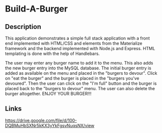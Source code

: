 # Build-A-Burger

## Description

This application demonstrates a simple full stack application with a front end implemented with HTML/CSS and elements from the Materialize framework and the backend implemented with Node.js and Express. HTML templating is done with the help of Handlebars.

The user may enter any burger name to add it to the menu. This also adds the new burger entry into the MySQL database. The initial burger entry is added as available on the menu and placed in the "burgers to devour". Click on "eat the burger" and the burger is placed in the "burgers you've devoured". Then the user can click on the "I'm full" button and the burger is placed back to the "burgers to devour" menu. The user can also delete the burger altogether. 
ENJOY YOUR BURGER!!!

## Links

https://drive.google.com/file/d/100-DQBMuHbSXNr5kKX3yYkFgsvNuqsNX/view